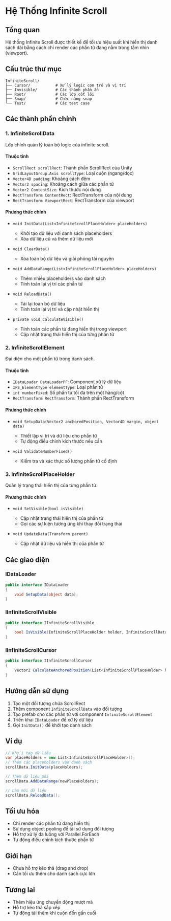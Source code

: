 # Hệ Thống Infinite Scroll

## Tổng quan
Hệ thống Infinite Scroll được thiết kế để tối ưu hiệu suất khi hiển thị danh sách dài bằng cách chỉ render các phần tử đang nằm trong tầm nhìn (viewport).

## Cấu trúc thư mục
```
InfiniteScroll/
├── Cursor/           # Xử lý logic con trỏ và vị trí
├── Invisible/        # Các thành phần ẩn
├── Root/             # Các lớp cốt lõi
├── Snap/             # Chức năng snap
└── Test/             # Các test case
```

## Các thành phần chính

### 1. InfiniteScrollData
Lớp chính quản lý toàn bộ logic của infinite scroll.

#### Thuộc tính
- `ScrollRect scrollRect`: Thành phần ScrollRect của Unity
- `GridLayoutGroup.Axis scrollType`: Loại cuộn (ngang/dọc)
- `Vector4D padding`: Khoảng cách đệm
- `Vector2 spacing`: Khoảng cách giữa các phần tử
- `Vector2 ContentSize`: Kích thước nội dung
- `RectTransform ContentRect`: RectTransform của nội dung
- `RectTransform ViewportRect`: RectTransform của viewport

#### Phương thức chính
- `void InitData(List<InfiniteScrollPlaceHolder> placeHolders)`
  - Khởi tạo dữ liệu với danh sách placeholders
  - Xóa dữ liệu cũ và thêm dữ liệu mới

- `void ClearData()`
  - Xóa toàn bộ dữ liệu và giải phóng tài nguyên

- `void AddDataRange(List<InfiniteScrollPlaceHolder> placeHolders)`
  - Thêm nhiều placeholders vào danh sách
  - Tính toán lại vị trí các phần tử

- `void ReloadData()`
  - Tải lại toàn bộ dữ liệu
  - Tính toán lại vị trí và cập nhật hiển thị

- `private void CalculateVisible()`
  - Tính toán các phần tử đang hiển thị trong viewport
  - Cập nhật trạng thái hiển thị của từng phần tử

### 2. InfiniteScrollElement
Đại diện cho một phần tử trong danh sách.

#### Thuộc tính
- `IDataLoader DataLoaderPF`: Component xử lý dữ liệu
- `IFS_ElementType elementType`: Loại phần tử
- `int numberFixed`: Số phần tử tối đa trên một hàng/cột
- `RectTransform RectTransform`: Thành phần RectTransform

#### Phương thức chính
- `void SetupData(Vector2 anchoredPosition, Vector4D margin, object data)`
  - Thiết lập vị trí và dữ liệu cho phần tử
  - Tự động điều chỉnh kích thước nếu cần

- `void ValidateNumberFixed()`
  - Kiểm tra và xác thực số lượng phần tử cố định

### 3. InfiniteScrollPlaceHolder
Quản lý trạng thái hiển thị của từng phần tử.

#### Phương thức chính
- `void SetVisible(bool isVisible)`
  - Cập nhật trạng thái hiển thị của phần tử
  - Gọi các sự kiện tương ứng khi thay đổi trạng thái

- `void UpdateData(Transform parent)`
  - Cập nhật dữ liệu và hiển thị của phần tử

## Các giao diện

### IDataLoader
```csharp
public interface IDataLoader
{
    void SetupData(object data);
}
```

### IInfiniteScrollVisible
```csharp
public interface IInfiniteScrollVisible
{
    bool IsVisible(InfiniteScrollPlaceHolder holder, InfiniteScrollData scrollData);
}
```

### IInfiniteScrollCursor
```csharp
public interface IInfiniteScrollCursor
{
    Vector2 CalculateAnchoredPosition(List<InfiniteScrollPlaceHolder> holders, InfiniteScrollData scrollData);
}
```

## Hướng dẫn sử dụng

1. Tạo một đối tượng chứa ScrollRect
2. Thêm component `InfiniteScrollData` vào đối tượng
3. Tạo prefab cho các phần tử với component `InfiniteScrollElement`
4. Triển khai `IDataLoader` để xử lý dữ liệu
5. Gọi `InitData()` để khởi tạo danh sách

## Ví dụ

```csharp
// Khởi tạo dữ liệu
var placeHolders = new List<InfiniteScrollPlaceHolder>();
// Thêm các placeholders vào danh sách
scrollData.InitData(placeHolders);

// Thêm dữ liệu mới
scrollData.AddDataRange(newPlaceHolders);

// Làm mới dữ liệu
scrollData.ReloadData();
```

## Tối ưu hóa
- Chỉ render các phần tử đang hiển thị
- Sử dụng object pooling để tái sử dụng đối tượng
- Hỗ trợ xử lý đa luồng với Parallel.ForEach
- Tự động điều chỉnh kích thước phần tử

## Giới hạn
- Chưa hỗ trợ kéo thả (drag and drop)
- Cần tối ưu thêm cho danh sách cực lớn

## Tương lai
- Thêm hiệu ứng chuyển động mượt mà
- Hỗ trợ kéo thả sắp xếp
- Tự động tải thêm khi cuộn đến gần cuối
